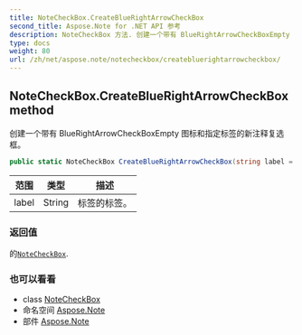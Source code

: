 ```yaml
---
title: NoteCheckBox.CreateBlueRightArrowCheckBox
second_title: Aspose.Note for .NET API 参考
description: NoteCheckBox 方法. 创建一个带有 BlueRightArrowCheckBoxEmpty 图标和指定标签的新注释复选框
type: docs
weight: 80
url: /zh/net/aspose.note/notecheckbox/createbluerightarrowcheckbox/
---
```

## NoteCheckBox.CreateBlueRightArrowCheckBox method

创建一个带有 BlueRightArrowCheckBoxEmpty 图标和指定标签的新注释复选框。

```csharp
public static NoteCheckBox CreateBlueRightArrowCheckBox(string label = "Call back")
```

| 范围 | 类型 | 描述 |
| --- | --- | --- |
| label | String | 标签的标签。 |

### 返回值

的[`NoteCheckBox`](../).

### 也可以看看

* class [NoteCheckBox](../)
* 命名空间 [Aspose.Note](../../notecheckbox/)
* 部件 [Aspose.Note](../../../)


